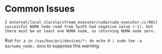 # Common Issues

`I external/local_xla/xla/stream_executor/cuda/cuda_executor.cc:901] successful NUMA node read from SysFS had negative value (-1), but there must be at least one NUMA node, so returning NUMA node zero.`

Run `for a in /sys/bus/pci/devices/*; do echo 0 | sudo tee -a $a/numa_node; done` to suppress this warning.